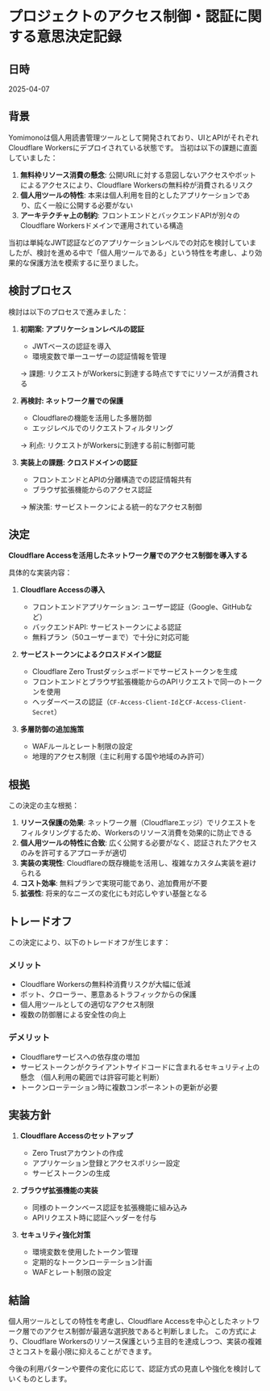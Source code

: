 # プロジェクトのアクセス制御・認証に関する意思決定記録

## 日時
2025-04-07

## 背景
Yomimonoは個人用読書管理ツールとして開発されており、UIとAPIがそれぞれCloudflare Workersにデプロイされている状態です。
当初は以下の課題に直面していました：

1. **無料枠リソース消費の懸念**: 公開URLに対する意図しないアクセスやボットによるアクセスにより、Cloudflare Workersの無料枠が消費されるリスク
2. **個人用ツールの特性**: 本来は個人利用を目的としたアプリケーションであり、広く一般に公開する必要がない
3. **アーキテクチャ上の制約**: フロントエンドとバックエンドAPIが別々のCloudflare Workersドメインで運用されている構造

当初は単純なJWT認証などのアプリケーションレベルでの対応を検討していましたが、検討を進める中で「個人用ツールである」という特性を考慮し、より効果的な保護方法を模索するに至りました。

## 検討プロセス

検討は以下のプロセスで進みました：

1. **初期案: アプリケーションレベルの認証**
   - JWTベースの認証を導入
   - 環境変数で単一ユーザーの認証情報を管理
   
   → 課題: リクエストがWorkersに到達する時点ですでにリソースが消費される

2. **再検討: ネットワーク層での保護**
   - Cloudflareの機能を活用した多層防御
   - エッジレベルでのリクエストフィルタリング
   
   → 利点: リクエストがWorkersに到達する前に制御可能

3. **実装上の課題: クロスドメインの認証**
   - フロントエンドとAPIの分離構造での認証情報共有
   - ブラウザ拡張機能からのアクセス認証
   
   → 解決策: サービストークンによる統一的なアクセス制御

## 決定

**Cloudflare Accessを活用したネットワーク層でのアクセス制御を導入する**

具体的な実装内容：

1. **Cloudflare Accessの導入**
   - フロントエンドアプリケーション: ユーザー認証（Google、GitHubなど）
   - バックエンドAPI: サービストークンによる認証
   - 無料プラン（50ユーザーまで）で十分に対応可能

2. **サービストークンによるクロスドメイン認証**
   - Cloudflare Zero Trustダッシュボードでサービストークンを生成
   - フロントエンドとブラウザ拡張機能からのAPIリクエストで同一のトークンを使用
   - ヘッダーベースの認証（`CF-Access-Client-Id`と`CF-Access-Client-Secret`）

3. **多層防御の追加施策**
   - WAFルールとレート制限の設定
   - 地理的アクセス制限（主に利用する国や地域のみ許可）

## 根拠

この決定の主な根拠：

1. **リソース保護の効果**: ネットワーク層（Cloudflareエッジ）でリクエストをフィルタリングするため、Workersのリソース消費を効果的に防止できる
2. **個人用ツールの特性に合致**: 広く公開する必要がなく、認証されたアクセスのみを許可するアプローチが適切
3. **実装の実現性**: Cloudflareの既存機能を活用し、複雑なカスタム実装を避けられる
4. **コスト効率**: 無料プランで実現可能であり、追加費用が不要
5. **拡張性**: 将来的なニーズの変化にも対応しやすい基盤となる

## トレードオフ

この決定により、以下のトレードオフが生じます：

### メリット
- Cloudflare Workersの無料枠消費リスクが大幅に低減
- ボット、クローラー、悪意あるトラフィックからの保護
- 個人用ツールとしての適切なアクセス制限
- 複数の防御層による安全性の向上

### デメリット
- Cloudflareサービスへの依存度の増加
- サービストークンがクライアントサイドコードに含まれるセキュリティ上の懸念
  （個人利用の範囲では許容可能と判断）
- トークンローテーション時に複数コンポーネントの更新が必要

## 実装方針

1. **Cloudflare Accessのセットアップ**
   - Zero Trustアカウントの作成
   - アプリケーション登録とアクセスポリシー設定
   - サービストークンの生成

2. **ブラウザ拡張機能の実装**
   - 同様のトークンベース認証を拡張機能に組み込み
   - APIリクエスト時に認証ヘッダーを付与

3. **セキュリティ強化対策**
   - 環境変数を使用したトークン管理
   - 定期的なトークンローテーション計画
   - WAFとレート制限の設定

## 結論

個人用ツールとしての特性を考慮し、Cloudflare Accessを中心としたネットワーク層でのアクセス制御が最適な選択肢であると判断しました。
この方式により、Cloudflare Workersのリソース保護という主目的を達成しつつ、実装の複雑さとコストを最小限に抑えることができます。

今後の利用パターンや要件の変化に応じて、認証方式の見直しや強化を検討していくものとします。